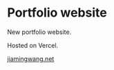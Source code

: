 # Portfolio website

New portfolio website.

Hosted on Vercel.

[jiamingwang.net](https://jiamingwang.net)